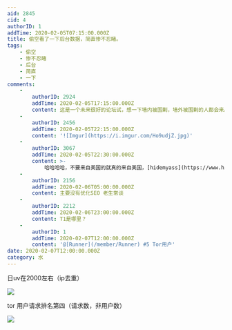 ```yaml
---
aid: 2845
cid: 4
authorID: 1
addTime: 2020-02-05T07:15:00.000Z
title: 偷空看了一下后台数据，简直惨不忍睹。
tags:
    - 偷空
    - 惨不忍睹
    - 后台
    - 简直
    - 一下
comments:
    -
        authorID: 2924
        addTime: 2020-02-05T17:15:00.000Z
        content: 这是一个未来很好的论坛试，想一下墙内被围剿，墙外被围剿的人都会来。一后会人山人海。
    -
        authorID: 2456
        addTime: 2020-02-05T22:15:00.000Z
        content: '![Imgur](https://i.imgur.com/Ho9udjZ.jpg)'
    -
        authorID: 3067
        addTime: 2020-02-05T22:30:00.000Z
        content: >-
            哈哈哈哈，不要来自美国的就真的来自美国，[hidemyass](https://www.hidemyass.com/en-us/proxy)了解一下
    -
        authorID: 2156
        addTime: 2020-02-06T05:00:00.000Z
        content: 主要没有优化SEO 老生常谈
    -
        authorID: 2212
        addTime: 2020-02-06T23:00:00.000Z
        content: T1是哪里？
    -
        authorID: 1
        addTime: 2020-02-07T12:00:00.000Z
        content: '@[Runner](/member/Runner) #5 Tor用户'
date: 2020-02-07T12:00:00.000Z
category: 水
---
```


日uv在2000左右（ip去重）

![](https://i.loli.net/2020/02/05/mbwVd3SkKR4pDPW.jpg)

tor 用户请求排名第四（请求数，非用户数）

![](https://i.loli.net/2020/02/05/2L7Kcy8bs6txwJE.jpg)
